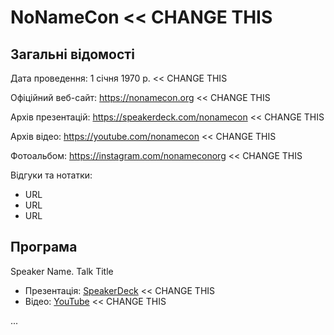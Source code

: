 # NoNameCon << CHANGE THIS

## Загальні відомості

Дата проведення: 1 січня 1970 р. << CHANGE THIS

Офіційний веб-сайт: https://nonamecon.org << CHANGE THIS

Архів презентацій: https://speakerdeck.com/nonamecon << CHANGE THIS

Архів відео: https://youtube.com/nonamecon << CHANGE THIS

Фотоальбом: https://instagram.com/nonameconorg << CHANGE THIS

Відгуки та нотатки:
- URL 
- URL
- URL

## Програма

Speaker Name. Talk Title
- Презентація: [SpeakerDeck](https://speakerdeck.com/nonamecon/preso1) << CHANGE THIS
- Відео: [YouTube](https://youtube.com/nonamecon/video1) << CHANGE THIS

...